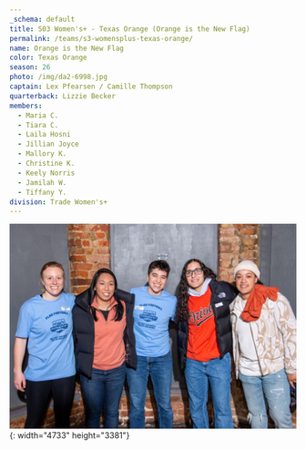```yaml
---
_schema: default
title: S03 Women's+ - Texas Orange (Orange is the New Flag)
permalink: /teams/s3-womensplus-texas-orange/
name: Orange is the New Flag
color: Texas Orange
season: 26
photo: /img/da2-6998.jpg
captain: Lex Pfearsen / Camille Thompson
quarterback: Lizzie Becker
members:
  - Maria C.
  - Tiara C.
  - Laila Hosni
  - Jillian Joyce
  - Mallory K.
  - Christine K.
  - Keely Norris
  - Jamilah W.
  - Tiffany Y.
division: Trade Women's+
---
```

![](/img/da2-6998.jpg){: width="4733" height="3381"}
